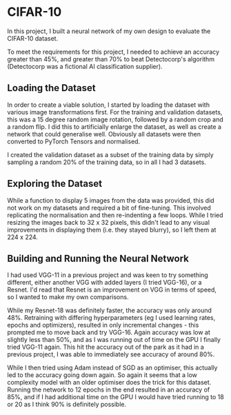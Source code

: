# CIFAR-10
In this project, I built a neural network of my own design to evaluate the CIFAR-10 dataset.

To meet the requirements for this project, I needed to achieve an accuracy greater than 45%, and greater than 70% to beat Detectocorp's algorithm (Detectocorp was a fictional AI classification supplier).

## Loading the Dataset
In order to create a viable solution, I started by loading the dataset with various image transformations first. For the training and validation datasets, this was a 15 degree random image rotation, followed by a random crop and a random flip. I did this to artificially enlarge the dataset, as well as create a network that could generalise well.  Obviously all datasets were then converted to PyTorch Tensors and normalised. 

I created the validation dataset as a subset of the training data by simply sampling a random 20% of the training data, so in all I had 3 datasets.

## Exploring the Dataset
While a function to display 5 images from the data was provided, this did not work on my datasets and required a bit of fine-tuning. This involved replicating the normalisation and then re-indenting a few loops. While I tried resizing the images back to 32 x 32 pixels, this didn't lead to any visual improvements in displaying them (i.e. they stayed blurry), so I left them at 224 x 224.

## Building and Running the Neural Network
I had used VGG-11 in a previous project and was keen to try something different, either another VGG with added layers (I tried VGG-16), or a Resnet. I'd read that Resnet is an improvement on VGG in terms of speed, so I wanted to make my own comparisons. 

While my Resnet-18 was definitely faster, the accuracy was only around 48%. Retraining with differing hyperparameters (eg I used learning rates, epochs and optimizers), resulted in only incremental changes - this prompted me to move back and try VGG-16. Again accuracy was low at slightly less than 50%, and as I was running out of time on the GPU I finally tried VGG-11 again. This hit the accuracy out of the park as it had in a previous project, I was able to immediately see accuracy of around 80%. 

While I then tried using Adam instead of SGD as an optimiser, this actually led to the accuracy going down again. So again it seems that a low complexity model with an older optimiser does the trick for this dataset. Running the network to 12 epochs in the end resulted in an accuracy of 85%, and if I had additional time on the GPU I would have tried running to 18 or 20 as I think 90% is definitely possible.

